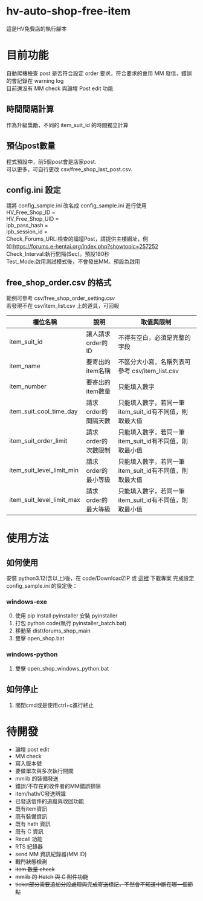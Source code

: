 # hv-auto-shop-free-item
這是HV免費店的執行腳本

# 目前功能
自動爬樓檢查 post 是否符合設定 order 要求，符合要求的會用 MM 發信，錯誤的會記錄在 warning log  
目前還沒有 MM check 與論壇 Post edit 功能

## 時間間隔計算
作為升級獎勵，不同的 item_suit_id 的時間獨立計算  

## 預佔post數量
程式預設中，前5個post會是店家post.  
可以更多，可自行更改 csv/free_shop_last_post.csv.

## config.ini 設定
請將 config_sample.ini 改名成 config_sample.ini 進行使用  
HV_Free_Shop_ID =  
HV_Free_Shop_UID =  
ipb_pass_hash =  
ipb_session_id =  
Check_Forums_URL:檢查的論壇Post，請提供主樓網址，例如:https://forums.e-hentai.org/index.php?showtopic=257252  
Check_Interval:執行間隔(Sec)。預設180秒  
Test_Mode:啟用測試模式後，不會發出MM。預設為啟用

## free_shop_order.csv 的格式
範例可參考 csv/free_shop_order_setting.csv  
若發現不在 csv/item_list.csv 上的道具，可回報

| 欄位名稱 | 說明 | 取值與限制 |
|----------|----------|----------|
| item_suit_id | 讓人請求order的ID | 不得有空白，必須是完整的字段 |
| item_name |  要寄出的item名稱 | 不區分大小寫，名稱列表可參考 csv/item_list.csv
| item_number | 要寄出的item數量 | 只能填入數字
| item_suit_cool_time_day | 請求order的間隔天數 | 只能填入數字，若同一筆item_suit_id有不同值，則取最大值
| item_suit_order_limit | 請求order的次數限制 | 只能填入數字，若同一筆item_suit_id有不同值，則取最小值
| item_suit_level_limit_min | 請求order的最小等級 | 只能填入數字，若同一筆item_suit_id有不同值，則取最大值
| item_suit_level_limit_max | 請求order的最大等級 | 只能填入數字，若同一筆item_suit_id有不同值，則取最小值

# 使用方法
## 如何使用
安裝 python3.12(含以上)後，在 code/DownloadZIP 或 [這裡](https://github.com/ericericsw/hv-auto-shop-free-item/archive/refs/heads/main.zip) 下載專案
完成設定 config_sample.ini 的設定後：  
### windows-exe
0. 使用 pip install pyinstaller 安裝 pyinstaller 
1. 打包 python code(執行 pyinstaller_batch.bat)
2. 移動至 dist\forums_shop_main
3. 雙擊 open_shop.bat

### windows-python
1. 雙擊 open_shop_windows_python.bat

## 如何停止
1. 關閉cmd或是使用ctrl+c進行終止

# 待開發
* 論壇 post edit
* MM check
* 寫入版本號
* 要做單次與多次執行開關
* mmlib 的裝備發送
* 錯誤/不存在的收件者的MM錯誤排除
* item/hath/C發送辨識
* 已發送信件的追蹤與收回功能
* 既有item資訊
* 既有裝備資訊
* 既有 hath 資訊
* 既有 C 資訊
* Recall 功能
* RTS 紀錄器
* send MM 資訊紀錄器(MM ID)
* ~~戰鬥狀態檢測~~
* ~~item 數量 check~~
* ~~mmlib 的 Hatch 與 C 附件功能~~
* ~~ticket部分需要追加分段處理與完成寄送標記，不然會不知道中斷在哪一個節點~~